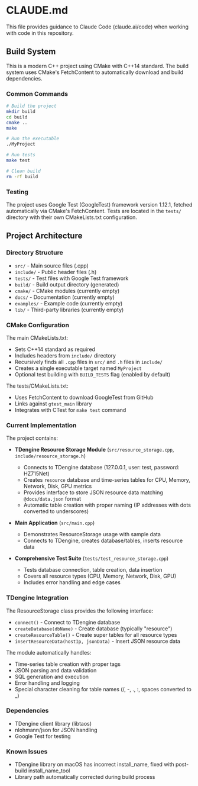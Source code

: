# CLAUDE.md

This file provides guidance to Claude Code (claude.ai/code) when working with code in this repository.

## Build System

This is a modern C++ project using CMake with C++14 standard. The build system uses CMake's FetchContent to automatically download and build dependencies.

### Common Commands

```bash
# Build the project
mkdir build
cd build
cmake ..
make

# Run the executable
./MyProject

# Run tests
make test

# Clean build
rm -rf build
```

### Testing

The project uses Google Test (GoogleTest) framework version 1.12.1, fetched automatically via CMake's FetchContent. Tests are located in the `tests/` directory with their own CMakeLists.txt configuration.

## Project Architecture

### Directory Structure

- `src/` - Main source files (.cpp)
- `include/` - Public header files (.h)
- `tests/` - Test files with Google Test framework
- `build/` - Build output directory (generated)
- `cmake/` - CMake modules (currently empty)
- `docs/` - Documentation (currently empty)
- `examples/` - Example code (currently empty)
- `lib/` - Third-party libraries (currently empty)

### CMake Configuration

The main CMakeLists.txt:
- Sets C++14 standard as required
- Includes headers from `include/` directory
- Recursively finds all `.cpp` files in `src/` and `.h` files in `include/`
- Creates a single executable target named `MyProject`
- Optional test building with `BUILD_TESTS` flag (enabled by default)

The tests/CMakeLists.txt:
- Uses FetchContent to download GoogleTest from GitHub
- Links against `gtest_main` library
- Integrates with CTest for `make test` command

### Current Implementation

The project contains:
- **TDengine Resource Storage Module** (`src/resource_storage.cpp`, `include/resource_storage.h`)
  - Connects to TDengine database (127.0.0.1, user: test, password: HZ715Net)
  - Creates `resource` database and time-series tables for CPU, Memory, Network, Disk, GPU metrics
  - Provides interface to store JSON resource data matching `@docs/data.json` format
  - Automatic table creation with proper naming (IP addresses with dots converted to underscores)
  
- **Main Application** (`src/main.cpp`)
  - Demonstrates ResourceStorage usage with sample data
  - Connects to TDengine, creates database/tables, inserts resource data
  
- **Comprehensive Test Suite** (`tests/test_resource_storage.cpp`)
  - Tests database connection, table creation, data insertion
  - Covers all resource types (CPU, Memory, Network, Disk, GPU)
  - Includes error handling and edge cases

### TDengine Integration

The ResourceStorage class provides the following interface:
- `connect()` - Connect to TDengine database
- `createDatabase(dbName)` - Create database (typically "resource")
- `createResourceTable()` - Create super tables for all resource types
- `insertResourceData(hostIp, jsonData)` - Insert JSON resource data

The module automatically handles:
- Time-series table creation with proper tags
- JSON parsing and data validation
- SQL generation and execution
- Error handling and logging
- Special character cleaning for table names (/, -, ., :, spaces converted to _)

### Dependencies

- TDengine client library (libtaos)
- nlohmann/json for JSON handling
- Google Test for testing

### Known Issues

- TDengine library on macOS has incorrect install_name, fixed with post-build install_name_tool
- Library path automatically corrected during build process